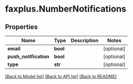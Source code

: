 # faxplus.NumberNotifications


## Properties

Name | Type | Description | Notes
------------ | ------------- | ------------- | -------------
**email** | **bool** |  | [optional] 
**push_notification** | **bool** |  | [optional] 
**type** | **str** |  | [optional] 

[[Back to Model list]](../README.md#documentation-for-models) [[Back to API list]](../README.md#documentation-for-api-endpoints) [[Back to README]](../README.md)

